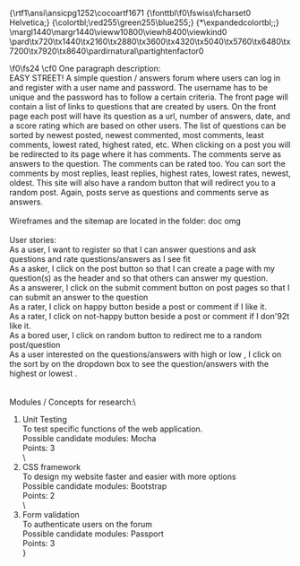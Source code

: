 {\rtf1\ansi\ansicpg1252\cocoartf1671
{\fonttbl\f0\fswiss\fcharset0 Helvetica;}
{\colortbl;\red255\green255\blue255;}
{\*\expandedcolortbl;;}
\margl1440\margr1440\vieww10800\viewh8400\viewkind0
\pard\tx720\tx1440\tx2160\tx2880\tx3600\tx4320\tx5040\tx5760\tx6480\tx7200\tx7920\tx8640\pardirnatural\partightenfactor0

\f0\fs24 \cf0 One paragraph description:\
EASY STREET! A simple question / answers forum where users can log in and register with a user name and password. The username has to be unique and the password has to follow a certain criteria. The front page will contain a list of links to questions that are created by users. On the front page each post will have its question as a url, number of answers, date, and a score rating which are based on other users. The list of questions can be sorted by newest posted, newest commented, most comments, least comments, lowest rated, highest rated, etc. When clicking on a post you will be redirected to its page where it has comments. The comments serve as answers to the question. The comments can be rated too. You can sort the comments by most replies, least replies, highest rates, lowest rates, newest, oldest. This site will also have a random button that will redirect you to a random post. Again, posts serve as questions and comments serve as answers.\
\
Wireframes and the sitemap are located in the folder: doc omg\
\
User stories:\
As a user, I want to register so that I can answer questions and ask questions and rate questions/answers as I see fit\
As a asker, I click on the post button so that I can create a page with my question(s) as the header and so that others can answer my question.\
As a answerer, I click on the submit comment button on post pages so that I can submit an answer to the question\
As a rater, I click on happy button beside a post or comment if I like it.\
As a rater, I click on not-happy button beside a post or comment if I don\'92t like it.\
As a bored user, I click on random button to redirect me to a random post/question\
As a user interested on the questions/answers with high or low <specific criteria>, I click on the sort by <specific criteria> on the dropdown box to see the question/answers with the highest or lowest <specific criteria>.\
\
\
Modules / Concepts for research:\
1) Unit Testing\
To test specific functions of the web application. \
Possible candidate modules: Mocha\
Points: 3\
\
2) CSS framework\
To design my website faster and easier with more options\
Possible candidate modules: Bootstrap\
Points: 2\
\
3) Form validation\
To authenticate users on the forum\
Possible candidate modules: Passport\
Points: 3\
}